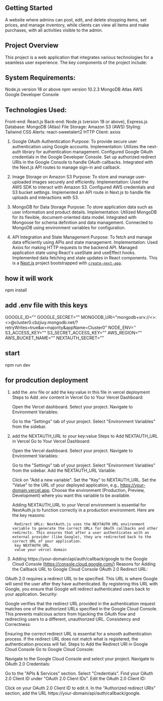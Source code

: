 ## Getting Started
A website where admins can post, edit, and delete shopping items, set prices, and manage inventory, while clients can view all items and make purchases, with all activities visible to the admin.

## Project Overview
This project is a web application that integrates various technologies for a seamless user experience. The key components of the project include:

## System Requirements:
Node.js version 18 or above
npm version 10.2.3
MongoDB Atlas
AWS
Google Developer Console


## Technologies Used:
Front-end: React.js
Back-end: Node.js (version 18 or above), Express.js
Database: MongoDB (Atlas)
File Storage: Amazon S3 (AWS)
Styling: Tailwind CSS
Alerts: react-sweetalert2
HTTP Client: axios


1. Google OAuth Authentication
Purpose: To provide secure user authentication using Google accounts.
Implementation:
Utilizes the next-auth library for authentication management.
Configured Google OAuth credentials in the Google Developer Console.
Set up authorized redirect URIs in the Google Console to handle OAuth callbacks.
Integrated with the Next.js API routes to manage sign-in and callback.


2. Image Storage on Amazon S3
Purpose: To store and manage user-uploaded images securely and efficiently.
Implementation:
Used the AWS SDK to interact with Amazon S3.
Configured AWS credentials and S3 bucket settings.
Implemented an API route in Next.js to handle file uploads and interactions with S3.


3. MongoDB for Data Storage
Purpose: To store application data such as user information and product details.
Implementation:
Utilized MongoDB for its flexible, document-oriented data model.
Integrated with Mongoose for schema definition and data management.
Connected to MongoDB using environment variables for configuration.


4. API Integration and State Management
Purpose: To fetch and manage data efficiently using APIs and state management.
Implementation:
Used Axios for making HTTP requests to the backend API.
Managed application state using React's useState and useEffect hooks.
Implemented data fetching and state updates in React components.
This is a [Next.js](https://nextjs.org/) project bootstrapped with [`create-next-app`](https://github.com/vercel/next.js/tree/canary/packages/create-next-app).


## how it will work
npm install

## add .env file with this keys
GOOGLE_ID=""
GOOGLE_SECRET=""
MONGODB_URI="mongodb+srv://<>:<>@cluster0.cbzjiuy.mongodb.net/?retryWrites=true&w=majority&appName=Cluster0"
NODE_ENV=''
S3_ACCESS_KEY=""
S3_SECRET_ACCESS_KEY=""
AWS_REGION=""
AWS_BUCKET_NAME=""
NEXTAUTH_SECRET=""

## start
npm run dev


## for prodcution deployment
1. add the .env file or add the key:value in this file in vercel deployment 
    Steps to Add .env content in Vercel
    Go to Your Vercel Dashboard:

    Open the Vercel dashboard.
    Select your project.
    Navigate to Environment Variables:

    Go to the "Settings" tab of your project.
    Select "Environment Variables" from the sidebar.

2. add the NEXTAUTH_URL to your key:value
    Steps to Add NEXTAUTH_URL in Vercel
    Go to Your Vercel Dashboard:

    Open the Vercel dashboard.
    Select your project.
    Navigate to Environment Variables:

    Go to the "Settings" tab of your project.
    Select "Environment Variables" from the sidebar.
    Add the NEXTAUTH_URL Variable:

    Click on "Add a new variable".
    Set the "Key" to NEXTAUTH_URL.
    Set the "Value" to the URL of your deployed application, e.g., https://your-domain.vercel.app.
    Choose the environment (Production, Preview, Development) where you want this variable to be available.
    
    Adding NEXTAUTH_URL to your Vercel environment is essential for NextAuth.js to function correctly in a production environment. Here are the key reasons:

        Redirect URLs: NextAuth.js uses the NEXTAUTH_URL environment variable to generate the correct URLs for OAuth callbacks and other redirects. This ensures that after a user authenticates with an external provider (like Google), they are redirected back to the correct URL of your application.
        key NEXTAUTH_URL 
        value your vercel domain 

3. Adding https://your-domain/api/auth/callback/google to the Google Cloud Console (https://console.cloud.google.com/)
Reasons for Adding the Callback URL to Google Cloud Console
OAuth 2.0 Redirect URL:

OAuth 2.0 requires a redirect URL to be specified. This URL is where Google will send the user after they have authenticated. By registering this URL with Google, you ensure that Google will redirect authenticated users back to your application.
Security:

Google verifies that the redirect URL provided in the authentication request matches one of the authorized URLs specified in the Google Cloud Console. This prevents malicious actors from hijacking the OAuth flow and redirecting users to a different, unauthorized URL.
Consistency and Correctness:

Ensuring the correct redirect URL is essential for a smooth authentication process. If the redirect URL does not match what is registered, the authentication process will fail.
Steps to Add the Redirect URI in Google Cloud Console
Go to Google Cloud Console:

Navigate to the Google Cloud Console and select your project.
Navigate to OAuth 2.0 Credentials:

Go to the "APIs & Services" section.
Select "Credentials".
Find your OAuth 2.0 Client ID under "OAuth 2.0 Client IDs".
Edit the OAuth 2.0 Client ID:

Click on your OAuth 2.0 Client ID to edit it.
In the "Authorized redirect URIs" section, add the URL https://your-domain/api/auth/callback/google.